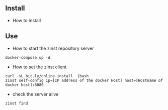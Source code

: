 

## Install
* How to install 


## Use
* How to start the zinst repository server

```
docker-compose up -d
```

* How to set the zinst client

```
curl -sL bit.ly/online-install  |bash
zinst self-config ip=[IP address of the docker Host] host=[Hostname of docker host]:8080
```

* check the server alive

```
zinst find
```

